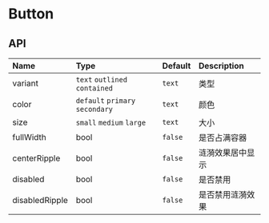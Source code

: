 # Button

## API

| Name           | Type                            | Default | Description      |
| :------------- | :------------------------------ | :------ | :--------------- |
| variant        | `text` `outlined` `contained`   | `text`  | 类型             |
| color          | `default` `primary` `secondary` | `text`  | 颜色             |
| size           | `small` `medium` `large`        | `text`  | 大小             |
| fullWidth      | bool                            | `false` | 是否占满容器     |
| centerRipple   | bool                            | `false` | 涟漪效果居中显示 |
| disabled       | bool                            | `false` | 是否禁用         |
| disabledRipple | bool                            | `false` | 是否禁用涟漪效果 |
